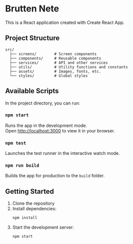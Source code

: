 # Brutten Nete

This is a React application created with Create React App.

## Project Structure

```
src/
  ├── screens/        # Screen components
  ├── components/     # Reusable components
  ├── services/       # API and other services
  ├── utils/          # Utility functions and constants
  ├── assets/         # Images, fonts, etc.
  └── styles/         # Global styles
```

## Available Scripts

In the project directory, you can run:

### `npm start`

Runs the app in the development mode.\
Open [http://localhost:3000](http://localhost:3000) to view it in your browser.

### `npm test`

Launches the test runner in the interactive watch mode.

### `npm run build`

Builds the app for production to the `build` folder.

## Getting Started

1. Clone the repository
2. Install dependencies:
   ```bash
   npm install
   ```
3. Start the development server:
   ```bash
   npm start
   ``` 